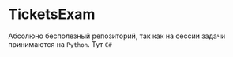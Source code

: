 # TicketsExam

Абсолюно бесполезный репозиторий, так как на сессии задачи принимаются на `Python`. Тут `C#`
